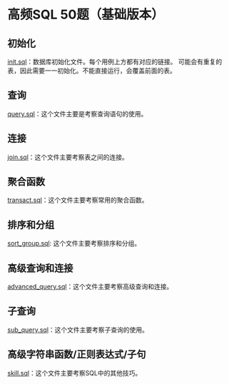 # 高频SQL 50题（基础版本）

## 初始化

[init.sql](src/init.sql)：数据库初始化文件。每个用例上方都有对应的链接。
可能会有重复的表，因此需要一一初始化。不能直接运行，会覆盖前面的表。

## 查询

[query.sql](src/query.sql)：这个文件主要是考察查询语句的使用。

## 连接

[join.sql](src/join.sql)：这个文件主要考察表之间的连接。

## 聚合函数

[transact.sql](src/transact.sql)：这个文件主要考察常用的聚合函数。

## 排序和分组

[sort_group.sql](src/sort_group.sql): 这个文件主要考察排序和分组。

## 高级查询和连接

[advanced_query.sql](src/advanced_query.sql)：这个文件主要考察高级查询和连接。

## 子查询

[sub_query.sql](src/sub_query.sql)：这个文件主要考察子查询的使用。

## 高级字符串函数/正则表达式/子句

[skill.sql](src/skill.sql)：这个文件主要考察SQL中的其他技巧。
